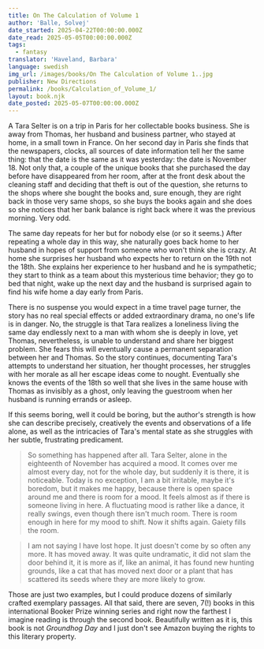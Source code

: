 ```yaml
---
title: On The Calculation of Volume 1
author: 'Balle, Solvej'
date_started: 2025-04-22T00:00:00.000Z
date_read: 2025-05-05T00:00:00.000Z
tags:
  - fantasy
translator: 'Haveland, Barbara'
language: swedish
img_url: /images/books/On The Calculation of Volume 1..jpg
publisher: New Directions
permalink: /books/Calculation_of_Volume_1/
layout: book.njk
date_posted: 2025-05-07T00:00:00.000Z
---
```


A Tara Selter is on a trip in Paris for her collectable books business. She is away from Thomas, her husband and business partner, who stayed at home, in a small town in France. On her second day in Paris she finds that the newspapers, clocks, all sources of date information tell her the same thing: that the date is the same as it was yesterday: the date is November 18.  Not only that, a couple of the unique books that she purchased the day before have disappeared from her room, after at the front desk about the cleaning staff and deciding that theft is out of the question, she returns to the shops where she bought the books and, sure enough, they are right back in those very same shops, so she buys the books again and she does so she notices that her bank balance is right back where it was the previous morning.  Very odd.

The same day repeats for her but for nobody else (or so it seems.) After repeating a whole day in this way, she naturally goes back home to her husband in hopes of support from someone who won't think she is crazy.  At home she surprises her husband who expects her to return on the 19th not the 18th.  She explains her experience to her husband and he is sympathetic; they start to think as a team about this mysterious time behavior; they go to bed that night, wake up the next day and the husband is surprised again to find his wife home a day early from Paris.

There is no suspense you would expect in a time travel page turner, the story has no real special effects or added extraordinary drama, no one's life is in danger.  No, the struggle is that Tara realizes a loneliness living the same day endlessly next to a man with whom she is deeply in love, yet Thomas, nevertheless, is unable to understand and share her biggest problem.  She fears this will eventually cause a permanent separation between her and Thomas. So the story continues, documenting Tara's attempts to understand her situation, her thought processes, her struggles with her morale as all her escape ideas come to nought. Eventually she knows the events of the 18th so well that she lives in the same house with Thomas as invisibly as a ghost, only leaving the guestroom when her husband is running errands or asleep.  

If this seems boring, well it could be boring, but the author's strength is how she can describe precisely, creatively the events and observations of a life alone, as well as the intricacies of Tara's mental state as she struggles with her subtle, frustrating predicament.  

<blockquote>
  So something has happened after all. Tara Selter, alone in the eighteenth of November has acquired a mood. It comes over me almost every day, not for the whole day, but suddenly it is there, it is noticeable. Today is no exception, I am a bit irritable, maybe it's boredom, but it makes me happy, because there is open space around me and there is room for a mood. It feels almost as if there is someone living in here. A fluctuating mood is rather like a dance, it really swings, even though there isn't much room. There is room enough in here for my mood to shift. Now it shifts again. Gaiety fills the room.
</blockquote>

<blockquote>
I am not saying I have lost hope. It just doesn't come by so often any more. It has moved away. It was quite undramatic, it did not slam the door behind it, it is more as if, like an animal, it has found new hunting grounds, like a cat that has moved next door or a plant that has scattered its seeds where they are more likely to grow.
</blockquote>

Those are just two examples, but I could produce dozens of similarly crafted exemplary passages. All that said, there are seven, 7(!) books in this international Booker Prize winning series and right now the farthest I imagine reading is through the second book.  Beautifully written as it is, this book is not _Groundhog Day_ and I just don't see Amazon buying the rights to this literary property.
